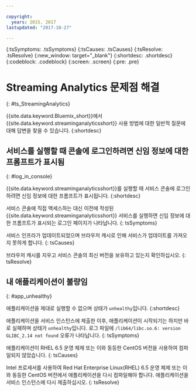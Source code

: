 ```yaml
---

copyright:
  years: 2015, 2017
lastupdated: "2017-10-27"

---
```


<!-- Attribute definitions -->
{:tsSymptoms: .tsSymptoms}
{:tsCauses: .tsCauses}
{:tsResolve: .tsResolve}
{:new_window: target="_blank"}
{:shortdesc: .shortdesc}
{:codeblock: .codeblock}
{:screen: .screen}
{:pre: .pre}

# Streaming Analytics 문제점 해결
{: #ts_StreamingAnalytics}

{{site.data.keyword.Bluemix_short}}에서 {{site.data.keyword.streaminganalyticsshort}} 사용 방법에 대한 일반적 질문에 대해 답변을 찾을 수 있습니다.
{:shortdesc}

## 서비스를 실행할 때 콘솔에 로그인하려면 신임 정보에 대한 프롬프트가 표시됨
{: #log_in_console}

{{site.data.keyword.streaminganalyticsshort}}를 실행할 때 서비스 콘솔에 로그인하려면 신임 정보에 대한 프롬프트가 표시됩니다.
{:shortdesc}

서비스 콘솔에 직접 액세스하는 대신 이전에 작성된 {{site.data.keyword.streaminganalyticsshort}} 서비스를 실행하면 신임 정보에 대한 프롬프트가 표시되는 로그인 페이지가 나타납니다.
{: tsSymptoms}

서비스 인프라가 업데이트되었으며 브라우저 캐시로 인해 서비스가 업데이트를 가져오지 못하게 합니다.
{: tsCauses}

브라우저 캐시를 지우고 서비스 콘솔의 최신 버전을 보유하고 있는지 확인하십시오.
{: tsResolve}

## 내 애플리케이션이 불량임
{: #app_unhealthy}

애플리케이션을 제대로 실행할 수 없으며 상태가 `unhealthy`입니다.
{:shortdesc}

애플리케이션을 서비스 인스턴스에 제출한 이후, 애플리케이션이 시작되기는 하지만 바로 실패하며 상태가 `unhealthy`입니다. 로그 파일에 `/lib64/libc.so.6: version GLIBC_2.14 not found` 오류가 나타납니다.
{: tsSymptoms}

애플리케이션이 RHEL 6.5 운영 체제 또는 이와 동등한 CentOS 버전을 사용하여 컴파일되지 않았습니다.
{: tsCauses}

Intel 프로세서를 사용하여 Red Hat Enterprise Linux(RHEL) 6.5 운영 체제 또는 이와 동등한 CentOS 버전에서 애플리케이션을 다시 컴파일해야 합니다. 애플리케이션을 서비스 인스턴스에 다시 제출하십시오.
{: tsResolve}

